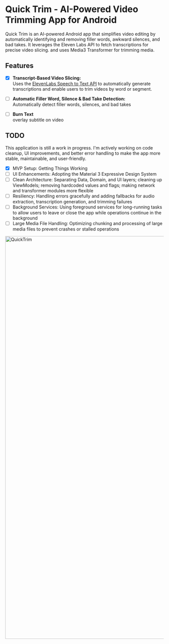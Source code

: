 # Quick Trim - AI-Powered Video Trimming App for Android
Quick Trim is an AI-powered Android app that simplifies video editing by automatically identifying and removing filler words, awkward silences, and bad takes. It leverages the Eleven Labs API to fetch transcriptions for precise video slicing. and uses Media3 Transformer for trimming media.

## Features
- [x] **Transcript-Based Video Slicing:**  
  Uses the [ElevenLabs Speech to Text API](https://elevenlabs.io/speech-to-text) to automatically generate transcriptions and enable users to trim videos by word or segment.

- [ ] **Automatic Filler Word, Silence & Bad Take Detection:**  
  Automatically detect filler words, silences, and bad takes

- [ ] **Burn Text**  
  overlay subtitle on video

## TODO
This application is still a work in progress. I'm actively working on code cleanup, UI improvements, and better error handling to make the app more stable, maintainable, and user-friendly.
- [x] MVP Setup: Getting Things Working
- [ ] UI Enhancements: Adopting the Material 3 Expressive Design System
- [ ] Clean Architecture: Separating Data, Domain, and UI layers; cleaning up ViewModels; removing hardcoded values and flags; making network and transformer modules more flexible
- [ ] Resiliency: Handling errors gracefully and adding fallbacks for audio extraction, transcription generation, and trimming failures
- [ ] Background Services: Using foreground services for long-running tasks to allow users to leave or close the app while operations continue in the background
- [ ] Large Media File Handling: Optimizing chunking and processing of large media files to prevent crashes or stalled operations

<img src="https://github.com/user-attachments/assets/168537ed-0bc8-4090-b0ee-2372e8e8ebab" alt="QuickTrim" width="1280"/>

